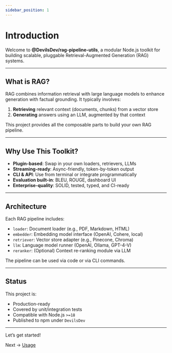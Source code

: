 ```yaml
---
sidebar_position: 1
---
```


# Introduction

Welcome to **@DevilsDev/rag-pipeline-utils**, a modular Node.js toolkit for building scalable, pluggable Retrieval-Augmented Generation (RAG) systems.

---

##  What is RAG?

RAG combines information retrieval with large language models to enhance generation with factual grounding. It typically involves:

1. **Retrieving** relevant context (documents, chunks) from a vector store
2. **Generating** answers using an LLM, augmented by that context

This project provides all the composable parts to build your own RAG pipeline.

---

##  Why Use This Toolkit?

- **Plugin-based**: Swap in your own loaders, retrievers, LLMs
- **Streaming-ready**: Async-friendly, token-by-token output
- **CLI & API**: Use from terminal or integrate programmatically
- **Evaluation built-in**: BLEU, ROUGE, dashboard UI
- **Enterprise-quality**: SOLID, tested, typed, and CI-ready

---

## Architecture

Each RAG pipeline includes:

- `loader`: Document loader (e.g., PDF, Markdown, HTML)
- `embedder`: Embedding model interface (OpenAI, Cohere, local)
- `retriever`: Vector store adapter (e.g., Pinecone, Chroma)
- `llm`: Language model runner (OpenAI, Ollama, GPT-4-V)
- `reranker`: (Optional) Context re-ranking module via LLM

The pipeline can be used via code or via CLI commands.

---

## Status

This project is:
- Production-ready
- Covered by unit/integration tests
- Compatible with Node.js `>=18`
- Published to npm under `DevilsDev`

---

Let’s get started!

Next → [Usage](./Usage.md)
